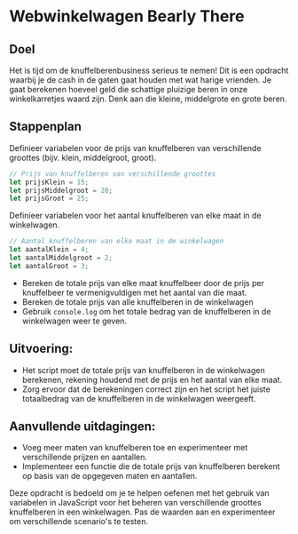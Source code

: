 # Webwinkelwagen Bearly There

## Doel  
Het is tijd om de knuffelberenbusiness serieus te nemen! Dit is een opdracht waarbij je de cash in de gaten gaat houden met wat harige vrienden. Je gaat berekenen hoeveel geld die schattige pluizige beren in onze winkelkarretjes waard zijn. Denk aan die kleine, middelgrote en grote beren.

## Stappenplan
Definieer variabelen voor de prijs van knuffelberen van verschillende groottes (bijv. klein, middelgroot, groot).
```javascript
// Prijs van knuffelberen van verschillende groottes
let prijsKlein = 15;
let prijsMiddelgroot = 20;
let prijsGroot = 25;
```

Definieer variabelen voor het aantal knuffelberen van elke maat in de winkelwagen.
```javascript
// Aantal knuffelberen van elke maat in de winkelwagen
let aantalKlein = 4;
let aantalMiddelgroot = 2;
let aantalGroot = 3;
```

- Bereken de totale prijs van elke maat knuffelbeer door de prijs per knuffelbeer te vermenigvuldigen met het aantal van die maat.
- Bereken de totale prijs van alle knuffelberen in de winkelwagen 
- Gebruik `console.log` om het totale bedrag van de knuffelberen in de winkelwagen weer te geven.




## Uitvoering:
- Het script moet de totale prijs van knuffelberen in de winkelwagen berekenen, rekening houdend met de prijs en het aantal van elke maat.
- Zorg ervoor dat de berekeningen correct zijn en het script het juiste totaalbedrag van de knuffelberen in de winkelwagen weergeeft.

## Aanvullende uitdagingen:
- Voeg meer maten van knuffelberen toe en experimenteer met verschillende prijzen en aantallen.
- Implementeer een functie die de totale prijs van knuffelberen berekent op basis van de opgegeven maten en aantallen.

Deze opdracht is bedoeld om je te helpen oefenen met het gebruik van variabelen in JavaScript voor het beheren van verschillende groottes knuffelberen in een winkelwagen. Pas de waarden aan en experimenteer om verschillende scenario's te testen.
